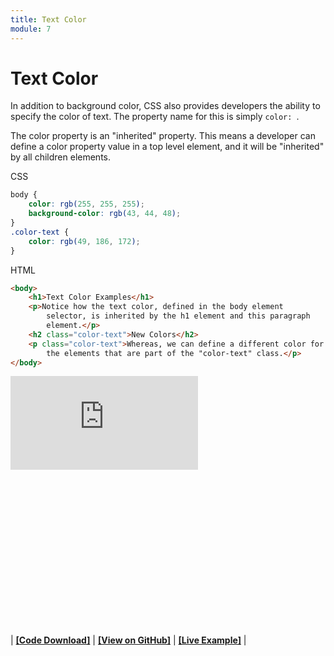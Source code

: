```yaml
---
title: Text Color
module: 7
---
```


# Text Color

In addition to background color, CSS also provides developers the ability to specify the color of text. The property name for this is simply `color: `.

The color property is an "inherited" property. This means a developer can define a color property value in a top level element, and it will be "inherited" by all children elements.

<div id="code-heading">CSS</div>

```css
body {
    color: rgb(255, 255, 255);
    background-color: rgb(43, 44, 48);
}
.color-text {
    color: rgb(49, 186, 172);
}
```
<div id="code-ruler"></div>
<div id="code-heading">HTML</div>

```html
<body>
    <h1>Text Color Examples</h1>
    <p>Notice how the text color, defined in the body element
        selector, is inherited by the h1 element and this paragraph
        element.</p>
    <h2 class="color-text">New Colors</h2>
    <p class="color-text">Whereas, we can define a different color for
        the elements that are part of the "color-text" class.</p>
</body>
```

<div class="displayed_code_example">
    <div class="embed-responsive" style="padding-bottom:250px"><iframe class="embed-responsive-item" src="https://montana-media-arts.github.io/341-work/lectureCode/07/color-text/" frameborder="0" allowfullscreen ></iframe></div>
</div>

| [**[Code Download]**](https://github.com/Montana-Media-Arts/341-work/raw/master/lectureCode/07/color-text/color-text.zip) | [**[View on GitHub]**](https://github.com/Montana-Media-Arts/341-work/raw/master/lectureCode/07/color-text/) | [**[Live Example]**](https://montana-media-arts.github.io/341-work/lectureCode/07/color-text/) |
